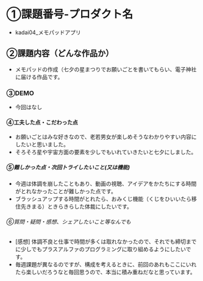 # ①課題番号-プロダクト名
- kadai04_メモパッドアプリ

## ②課題内容（どんな作品か）
- メモパッドの作成（七夕の星まつりでお願いごとを書いてもらい、電子神社に届ける作品です。

### ③DEMO
- 今回はなし

#### ④工夫した点・こだわった点
- お願いごとはみな好きなので、老若男女が楽しめそうなわかりやすい内容にしたいと思いました。
- そろそろ星や宇宙方面の要素を少しでもいれていきたいと七夕にしました。

##### ⑤難しかった点・次回トライしたいこと(又は機能)
- 今週は体調を崩したこともあり、動画の視聴、アイデアをかたちにする時間がとれなかったことが難しかった点です。
- ブラッシュアップする時間がとれたら、おみくじ機能（くじをひいいたら移住先きまる）ときらきらした体裁にしたいです。

###### ⑥質問・疑問・感想、シェアしたいこと等なんでも
- [感想] 体調不良と仕事で時間が多くは取れなかったので、それでも締切までに少しでもプラスアルファのプログラミングに取り組めるようにしたいです。
- 毎週課題が異なるのですが、構成を考えるときに、前回のあれもここにいれたら楽しいだろうなと毎回思うので、本当に積み重ねだなと思っています。
